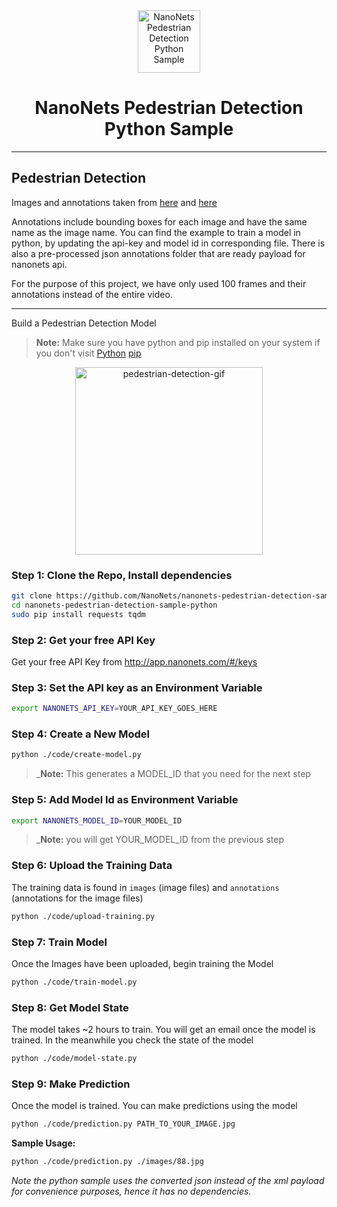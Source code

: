 <div align="center">
  <a href="https://nanonets.com/">
    <img src="https://nanonets.com/logo.png" alt="NanoNets Pedestrian Detection Python Sample" width="100"/>
    </a>
</div>

<h1 align="center">NanoNets Pedestrian Detection Python Sample</h1>

** **

## Pedestrian Detection

Images and annotations taken from [here](http://www.robots.ox.ac.uk/ActiveVision/Research/Projects/2009bbenfold_headpose/Datasets/TownCentreXVID.avi) and [here](http://www.robots.ox.ac.uk/ActiveVision/Research/Projects/2009bbenfold_headpose/Datasets/TownCentre-groundtruth.top)

Annotations include bounding boxes for each image and have the same name as the image name. You can find the example to train a model in python, by updating the api-key and model id in corresponding file. There is also a pre-processed json annotations folder that are ready payload for nanonets api.

For the purpose of this project, we have only used 100 frames and their annotations instead of the entire video. 

** **
Build a Pedestrian Detection Model

>**Note:** Make sure you have python and pip installed on your system if you don't visit
[Python](https://www.python.org/downloads/release/python-2714/)
[pip](https://pip.pypa.io/en/stable/installing/)

<div align="center">
    <img src="https://github.com/NanoNets/nanonets-pedestrian-detection-sample-python/blob/master/demo/output.gif" alt="pedestrian-detection-gif" width = "300"/>
</div>

### Step 1: Clone the Repo, Install dependencies
```bash
git clone https://github.com/NanoNets/nanonets-pedestrian-detection-sample-python.git
cd nanonets-pedestrian-detection-sample-python
sudo pip install requests tqdm
```

### Step 2: Get your free API Key
Get your free API Key from http://app.nanonets.com/#/keys

### Step 3: Set the API key as an Environment Variable
```bash
export NANONETS_API_KEY=YOUR_API_KEY_GOES_HERE
```

### Step 4: Create a New Model
```bash
python ./code/create-model.py
```
 >_**Note:** This generates a MODEL_ID that you need for the next step

### Step 5: Add Model Id as Environment Variable
```bash
export NANONETS_MODEL_ID=YOUR_MODEL_ID
```
 >_**Note:** you will get YOUR_MODEL_ID from the previous step

### Step 6: Upload the Training Data
The training data is found in ```images``` (image files) and ```annotations``` (annotations for the image files)
```bash
python ./code/upload-training.py
```

### Step 7: Train Model
Once the Images have been uploaded, begin training the Model
```bash
python ./code/train-model.py
```

### Step 8: Get Model State
The model takes ~2 hours to train. You will get an email once the model is trained. In the meanwhile you check the state of the model
```bash
python ./code/model-state.py
```

### Step 9: Make Prediction
Once the model is trained. You can make predictions using the model
```bash
python ./code/prediction.py PATH_TO_YOUR_IMAGE.jpg
```

**Sample Usage:**
```bash
python ./code/prediction.py ./images/88.jpg
```


*Note the python sample uses the converted json instead of the xml payload for convenience purposes, hence it has no dependencies.*

